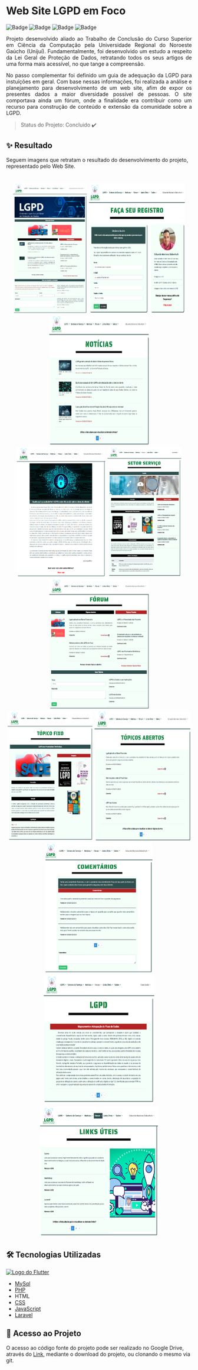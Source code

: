 # Web Site LGPD em Foco

![Badge](https://img.shields.io/static/v1?label=licence&message=MIT&color=green&style=for-the-badge) ![Badge](https://img.shields.io/static/v1?label=PHP&message=language&color=purple&style=for-the-badge&logo=PHP) ![Badge](https://img.shields.io/static/v1?label=laravel&message=framework&color=darkred&style=for-the-badge&logo=LARAVEL) ![Badge](https://img.shields.io/static/v1?label=build&message=passing&color=green&style=for-the-badge)

<p align="justify">Projeto desenvolvido aliado ao Trabalho de Conclusão do Curso Superior em Ciência da Computação pela Universidade Regional do Noroeste Gaúcho (Unijuí). Fundamentalmente, foi desenvolvido um estudo a respeito da Lei Geral de Proteção de Dados, retratando todos os seus artigos de uma forma mais acessível, no que tange a compreensão.</p>
<p align="justify">No passo complementar foi definido um guia de adequação da LGPD para instuíções em geral. Com base nessas informações, foi realizada a análise e planejamento para desenvolvimento de um web site, afim de expor os presentes dados a maior diversidade possível de pessoas. O site comportava ainda um fórum, onde a finalidade era contribuir como um recurso para construção de conteúdo e extensão da comunidade sobre a LGPD.</p>

> Status do Projeto: Concluido :heavy_check_mark:

## ✨ Resultado
Seguem imagens que retratam o resultado do desenvolvimento do projeto, representado pelo Web Site.
<h1 align="center">
  <img alt="home" title="#home" src="./Fotos Site/home.png" width="200" height="350" />
  <img alt="home" title="#home" src="./Fotos Site/cadastro_edicao_usuario.png" width="260" height="350" />
  <img alt="home" title="#home" src="./Fotos Site/lista_noticias.png" width="270" height="350" />
  <img alt="home" title="#home" src="./Fotos Site/exibicao_noticia.png" width="240" height="350" />
  <img alt="home" title="#home" src="./Fotos Site/setor_servico.png" width="200" height="350" />
  <img alt="home" title="#home" src="./Fotos Site/forum.png" width="270" height="350" />
  <img alt="home" title="#home" src="./Fotos Site/topico_fixo.png" width="230" height="350" />
  <img alt="home" title="#home" src="./Fotos Site/lista_topicos_abertos.png" width="260" height="350" />
  <img alt="home" title="#home" src="./Fotos Site/comentarios.png" width="290" height="350" />
  
  <img alt="home" title="#home" src="./Fotos Site/etapas_implantacao.png" width="300" height="350" />
  <img alt="home" title="#home" src="./Fotos Site/links_uteis.png" width="320" height="350" />
</h1>

## 🛠 Tecnologias Utilizadas

[![Logo do Flutter](lib/img/flutter.jpg)](https://flutter.dev/)

* [MySql](https://www.mysql.com/)
* [PHP](https://www.php.net/) 
* HTML
* [CSS](https://www.w3schools.com/css/)
* [JavaScript](https://www.javascript.com/)
* [Laravel](https://laravel.com/)

## 📁 Acesso ao Projeto

O acesso ao código fonte do projeto pode ser realizado no Google Drive, através do [Link](https://drive.google.com/drive/folders/1_rUtRSPO23tSlZjn12oBN7N36Mnt6jvm?usp=sharing), mediante o download do projeto, ou clonando o mesmo via git.
